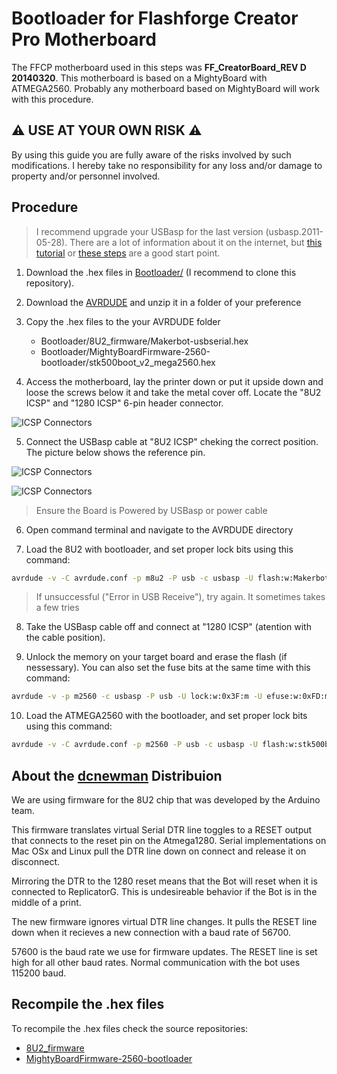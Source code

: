 # Bootloader for Flashforge Creator Pro Motherboard

The FFCP motherboard used in this steps  was **FF_CreatorBoard_REV D 20140320**. This motherboard is based on a MightyBoard with ATMEGA2560. Probably any motherboard based on MightyBoard will work with this procedure.

## :warning: USE AT YOUR OWN RISK :warning:
By using this guide you are fully aware of the risks involved by such modifications. I hereby take no responsibility for any loss and/or damage to property and/or personnel involved.

## Procedure

> I recommend upgrade your USBasp for the last version (usbasp.2011-05-28). There are a lot of information about it on the internet, but [this tutorial](https://atmega32-avr.com/firmware-upgrade-for-usbasp-clone-fixing-error-setting-usbasp-isp-clock/) or [these steps](https://www.instructables.com/How-to-Update-the-Firmware-on-a-Cheap-USBasp-Clone/) are a good start point.

1. Download the .hex files in [Bootloader/](./Bootloader) (I recommend to clone this repository).

2. Download the [AVRDUDE](https://github.com/avrdudes/avrdude) and unzip it in a folder of your preference

3. Copy the .hex files to the your AVRDUDE folder
    * Bootloader/8U2_firmware/Makerbot-usbserial.hex
    * Bootloader/MightyBoardFirmware-2560-bootloader/stk500boot_v2_mega2560.hex

4. Access the motherboard, lay the printer down or put it upside down and loose the screws below it and take the metal cover off. Locate the "8U2 ICSP" and "1280 ICSP" 6-pin header connector.

![ICSP Connectors](https://github.com/Darksplat/Flash-Forge-Creator-Pro-conversion-from-Sailfish-to-Klipper-firmware-with-cura/blob/main/ICSP%20Images/ffcp_motherboard_icsp.jpg)

5. Connect the USBasp cable at "8U2 ICSP" cheking the correct position. The picture below shows the reference pin.

![ICSP Connectors](https://github.com/Darksplat/Flash-Forge-Creator-Pro-conversion-from-Sailfish-to-Klipper-firmware-with-cura/blob/main/ICSP%20Images/ubsasp_icsp_position1.jpg)

![ICSP Connectors](https://github.com/Darksplat/Flash-Forge-Creator-Pro-conversion-from-Sailfish-to-Klipper-firmware-with-cura/blob/main/ICSP%20Images/ubsasp_icsp_position2.jpg)

> Ensure the Board is Powered by USBasp or power cable

6. Open command terminal and navigate to the AVRDUDE directory 

7. Load the 8U2 with bootloader, and set proper lock bits using this command:

```bash
avrdude -v -C avrdude.conf -p m8u2 -P usb -c usbasp -U flash:w:Makerbot-usbserial.hex:i -U lfuse:w:0xFF:m -U hfuse:w:0xD9:m -U efuse:w:0xF4:m -U lock:w:0x0F:m 
```
> If unsuccessful ("Error in USB Receive"), try again.  It sometimes takes a few tries

8. Take the USBasp cable off and connect at "1280 ICSP" (atention with the cable position).

9. Unlock the memory on your target board and erase the flash (if nessessary). You can also set the fuse bits at the same time with this command:

```bash
avrdude -v -p m2560 -c usbasp -P usb -U lock:w:0x3F:m -U efuse:w:0xFD:m -U hfuse:w:0xD8:m -U lfuse:w:0xFF:m -e
```

10. Load the ATMEGA2560 with the bootloader, and set proper lock bits using this command:

```bash
avrdude -v -C avrdude.conf -p m2560 -P usb -c usbasp -U flash:w:stk500boot_v2_mega2560.hex:i -U lock:w:0x0f:m
```

## About the [dcnewman](https://github.com/dcnewman/MightyBoardFirmware-2560-bootloader) Distribuion

We are using firmware for the 8U2 chip that was developed by the Arduino team.

This firmware translates virtual Serial DTR line toggles to a RESET output that connects to the reset pin on the Atmega1280. Serial implementations on Mac OSx and Linux pull the DTR line down on connect and release it on disconnect.

Mirroring the DTR to the 1280 reset means that the Bot will reset when it is connected to ReplicatorG. This is undesireable behavior if the Bot is in the middle of a print.

The new firmware ignores virtual DTR line changes. It pulls the RESET line down when it recieves a new connection with a baud rate of 56700.

57600 is the baud rate we use for firmware updates. The RESET line is set high for all other baud rates. Normal communication with the bot uses 115200 baud.

## Recompile the .hex files

To recompile the .hex files check the source repositories:

* [8U2_firmware](https://github.com/makerbot/MightyBoardFirmware/tree/master/bootloader/8U2_firmware)
* [MightyBoardFirmware-2560-bootloader](https://github.com/dcnewman/MightyBoardFirmware-2560-bootloader)
